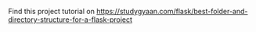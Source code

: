 Find this project tutorial on https://studygyaan.com/flask/best-folder-and-directory-structure-for-a-flask-project
